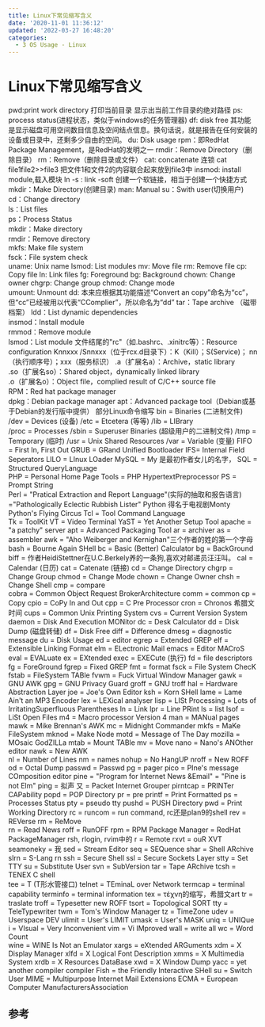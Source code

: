 ```yaml
---
title: Linux下常见缩写含义
date: '2020-11-01 11:36:12'
updated: '2022-03-27 16:48:20'
categories:
  - 3 OS Usage - Linux
---
```


# Linux下常见缩写含义

pwd:print work directory 打印当前目录 显示出当前工作目录的绝对路径
ps: process status(进程状态，类似于windows的任务管理器) 
df: disk free 其功能是显示磁盘可用空间数目信息及空间结点信息。换句话说，就是报告在任何安装的设备或目录中，还剩多少自由的空间。
du: Disk usage 
rpm：即RedHat Package Management，是RedHat的发明之一 
rmdir：Remove Directory（删除目录）
rm：Remove（删除目录或文件）
cat: concatenate 连锁
cat file1file2>>file3 把文件1和文件2的内容联合起来放到file3中
insmod: install module,载入模块
ln -s : link -soft 创建一个软链接，相当于创建一个快捷方式
mkdir：Make Directory(创建目录)
man: Manual
su：Swith user(切换用户)
cd：Change directory  
ls：List files  
ps：Process Status  
mkdir：Make directory  
rmdir：Remove directory  
mkfs: Make file system  
fsck：File system check  
uname: Unix name 
lsmod: List modules 
mv: Move file 
rm: Remove file 
cp: Copy file 
ln: Link files 
fg: Foreground 
bg: Background 
chown: Change owner 
chgrp: Change group
chmod: Change mode  
umount: Unmount 
dd: 本来应根据其功能描述“Convert an copy”命名为“cc”，但“cc”已经被用以代表“CComplier”，所以命名为“dd”
tar：Tape archive （磁带档案）
ldd：List dynamic dependencies  
insmod：Install module  
rmmod：Remove module  
lsmod：List module 
文件结尾的"rc"（如.bashrc、.xinitrc等）：Resource configuration 
Knnxxx /Snnxxx（位于rcx.d目录下）：K（Kill）；S(Service)；
nn（执行顺序号）；xxx（服务标识）
.a（扩展名a）：Archive，static library  
.so（扩展名so）：Shared object，dynamically linked library  
.o（扩展名o）：Object file，complied result of C/C++ source file  
RPM：Red hat package manager  
dpkg：Debian package manager 
apt：Advanced package tool（Debian或基于Debian的发行版中提供）
部分Linux命令缩写
bin = Binaries (二进制文件)
/dev = Devices (设备)
/etc = Etcetera (等等)
/lib = LIBrary  
/proc = Processes 
/sbin = Superuser Binaries (超级用户的二进制文件)
/tmp = Temporary (临时)
/usr = Unix Shared Resources 
/var = Variable (变量) 
FIFO = First In, First Out 
GRUB = GRand Unified Bootloader 
IFS= Internal Field Seperators 
LILO = LInux LOader 
MySQL = My 是最初作者女儿的名字，
SQL = Structured QueryLanguage  
PHP = Personal Home Page Tools = PHP HypertextPreprocessor 
PS = Prompt String     
Perl = "Pratical Extraction and Report Language"(实际的抽取和报告语言) ="Pathologically Eclectic Rubbish Lister" 
Python 得名于电视剧Monty Python's Flying Circus 
Tcl = Tool Command Language  
Tk = ToolKit 
VT = Video Terminal 
YaST = Yet Another Setup Tool
apache = "a patchy" server 
apt = Advanced Packaging Tool 
ar = archiver 
as = assembler
awk = "Aho Weiberger and Kernighan"三个作者的姓的第一个字母
bash = Bourne Again SHell 
bc = Basic (Better) Calculator 
bg = BackGround 
biff = 作者HeidiStettner在U.C.Berkely养的一条狗,喜欢对邮递员汪汪叫。
cal = Calendar (日历)
cat = Catenate (链接)
cd = Change Directory 
chgrp = Change Group 
chmod = Change Mode 
chown = Change Owner 
chsh = Change Shell 
cmp = compare  
cobra = Common Object Request BrokerArchitecture 
comm = common 
cp = Copy 
cpio = CoPy In and Out
cpp = C Pre Processor 
cron = Chronos 希腊文时间
cups = Common Unix Printing System 
cvs = Current Version System 
daemon = Disk And Execution MONitor 
dc = Desk Calculator 
dd = Disk Dump (磁盘转储)
df = Disk Free 
diff = Difference 
dmesg = diagnostic message 
du = Disk Usage 
ed = editor
egrep = Extended GREP 
elf = Extensible Linking Format 
elm = ELectronic Mail 
emacs = Editor MACroS 
eval = EVALuate 
ex = EXtended 
exec = EXECute (执行)
fd = file descriptors 
fg = ForeGround
fgrep = Fixed GREP 
fmt = format 
fsck = File System ChecK 
fstab = FileSystem TABle 
fvwm = Fuck Virtual Window Manager 
gawk = GNU AWK 
gpg = GNU Privacy Guard 
groff = GNU troff 
hal = Hardware Abstraction Layer 
joe = Joe's Own Editor 
ksh = Korn SHell 
lame = Lame Ain't an MP3 Encoder 
lex = LEXical analyser 
lisp = LISt Processing = Lots of IrritatingSuperfluous Parentheses 
ln = Link
lpr = Line PRint 
ls = list 
lsof = LiSt Open Files 
m4 = Macro processor Version 4 
man = MANual pages 
mawk = Mike Brennan's AWK
mc = Midnight Commander 
mkfs = MaKe FileSystem 
mknod = Make Node 
motd = Message of The Day 
mozilla = MOsaic GodZILLa 
mtab = Mount TABle 
mv = Move 
nano = Nano's ANOther editor 
nawk = New AWK  
nl = Number of Lines 
nm = names 
nohup = No HangUP 
nroff = New ROFF 
od = Octal Dump 
passwd = Passwd
pg = pager 
pico = PIne's message COmposition editor 
pine = "Program for Internet News &Email" = "Pine is not Elm" 
ping = 拟声 又 = Packet Internet Grouper 
pirntcap = PRINTer CAPability 
popd = POP Directory
pr = pre 
printf = Print Formatted 
ps = Processes Status 
pty = pseudo tty 
pushd = PUSH Directory 
pwd = Print Working Directory 
rc = runcom = run command, rc还是plan9的shell 
rev = REVerse 
rm = ReMove  
rn = Read News 
roff = RunOFF 
rpm = RPM Package Manager = RedHat PackageManager 
rsh, rlogin, rvim中的
r = Remote 
rxvt = ouR XVT 
seamoneky = 我
sed = Stream Editor 
seq = SEQuence 
shar = Shell ARchive 
slrn = S-Lang rn 
ssh = Secure Shell
ssl = Secure Sockets Layer 
stty = Set TTY 
su = Substitute User 
svn = SubVersion 
tar = Tape ARchive 
tcsh = TENEX C shell  
tee = T (T形水管接口) 
telnet = TEminaL over Network 
termcap = terminal capability 
terminfo = terminal information 
tex = τέχνη的缩写，希腊文art 
tr = traslate 
troff = Typesetter new ROFF 
tsort = Topological SORT 
tty = TeleTypewriter 
twm = Tom's Window Manager 
tz = TimeZone 
udev = Userspace DEV 
ulimit = User's LIMIT 
umask = User's MASK 
uniq = UNIQue
i = VIsual = Very Inconvenient 
vim = Vi IMproved 
wall = write all 
wc = Word Count   
wine = WINE Is Not an Emulator 
xargs = eXtended ARGuments 
xdm = X Display Manager 
xlfd = X Logical Font Description 
xmms = X Multimedia System 
xrdb = X Resources DataBase 
xwd = X Window Dump 
yacc = yet another compiler compiler 
Fish = the Friendly Interactive SHell 
su = Switch User 
MIME = Multipurpose Internet Mail Extensions 
ECMA = European Computer ManufacturersAssociation

## 参考

[^1]: <http://www.cnblogs.com/wangcp-2014/p/6539035.html>
